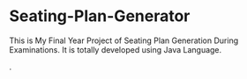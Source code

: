 # Seating-Plan-Generator

This is My Final Year Project of Seating Plan Generation During Examinations. It is totally developed using Java Language.















































.






































